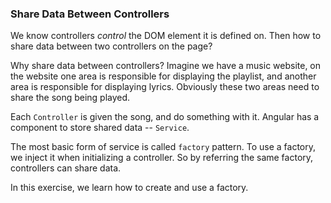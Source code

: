 ### Share Data Between Controllers

We know controllers <em>control</em> the DOM element it is defined on. Then how to share data between two controllers on the page?

Why share data between controllers? Imagine we have a music website, on the website one area is responsible for displaying the playlist, 
and another area is responsible for displaying lyrics. Obviously these two areas need to share the song being played.

Each `Controller` is given the song, and do something with it. Angular has a component to store shared data -- `Service`.

The most basic form of service is called `factory` pattern. To use a factory, we inject it when initializing a controller. 
So by referring the same factory, controllers can share data.

In this exercise, we learn how to create and use a factory.